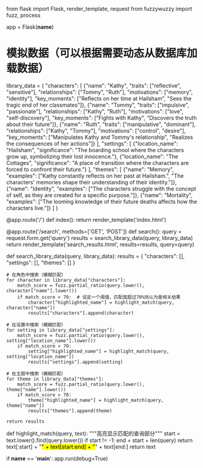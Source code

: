 from flask import Flask, render_template, request
from fuzzywuzzy import fuzz, process

app = Flask(__name__)

# 模拟数据（可以根据需要动态从数据库加载数据）
library_data = {
    "characters": [
        {"name": "Kathy", "traits": ["reflective", "sensitive"], "relationships": ["Tommy", "Ruth"], "motivations": ["memory", "identity"], "key_moments": ["Reflects on her time at Hailsham", "Sees the tragic end of her classmates"]},
        {"name": "Tommy", "traits": ["impulsive", "passionate"], "relationships": ["Kathy", "Ruth"], "motivations": ["love", "self-discovery"], "key_moments": ["Fights with Kathy", "Discovers the truth about their future"]},
        {"name": "Ruth", "traits": ["manipulative", "dominant"], "relationships": ["Kathy", "Tommy"], "motivations": ["control", "desire"], "key_moments": ["Manipulates Kathy and Tommy's relationship", "Realizes the consequences of her actions"]}
    ],
    "settings": [
        {"location_name": "Hailsham", "significance": "The boarding school where the characters grow up, symbolizing their lost innocence."},
        {"location_name": "The Cottages", "significance": "A place of transition where the characters are forced to confront their future."}
    ],
    "themes": [
        {"name": "Memory", "examples": ["Kathy constantly reflects on her past at Hailsham.", "The characters' memories shape their understanding of their identity."]},
        {"name": "Identity", "examples": ["The characters struggle with the concept of self, as they are created for a specific purpose."]},
        {"name": "Mortality", "examples": ["The looming knowledge of their future deaths affects how the characters live."]}
    ]
}

@app.route('/')
def index():
    return render_template('index.html')

@app.route('/search', methods=['GET', 'POST'])
def search():
    query = request.form.get('query')
    results = search_library_data(query, library_data)
    return render_template('search_results.html', results=results, query=query)

def search_library_data(query, library_data):
    results = {
        "characters": [],
        "settings": [],
        "themes": []
    }

    # 在角色中搜索（模糊匹配）
    for character in library_data["characters"]:
        match_score = fuzz.partial_ratio(query.lower(), character["name"].lower())
        if match_score > 70:  # 设定一个阈值，匹配度超过70%则认为是相关结果
            character["highlighted_name"] = highlight_match(query, character["name"])
            results["characters"].append(character)

    # 在设置中搜索（模糊匹配）
    for setting in library_data["settings"]:
        match_score = fuzz.partial_ratio(query.lower(), setting["location_name"].lower())
        if match_score > 70:
            setting["highlighted_name"] = highlight_match(query, setting["location_name"])
            results["settings"].append(setting)

    # 在主题中搜索（模糊匹配）
    for theme in library_data["themes"]:
        match_score = fuzz.partial_ratio(query.lower(), theme["name"].lower())
        if match_score > 70:
            theme["highlighted_name"] = highlight_match(query, theme["name"])
            results["themes"].append(theme)

    return results

def highlight_match(query, text):
    """高亮显示匹配的查询部分"""
    start = text.lower().find(query.lower())
    if start != -1:
        end = start + len(query)
        return text[:start] + "<mark>" + text[start:end] + "</mark>" + text[end:]
    return text

if __name__ == '__main__':
    app.run(debug=True)
